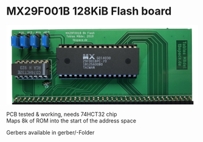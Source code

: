 # MX29F001B 128KiB Flash board

![Picture of the board](./29f001.jpg?raw=true)

PCB tested & working, needs 74HCT32 chip  
Maps 8k of ROM into the start of the address space  
  
Gerbers available in gerber/-Folder
